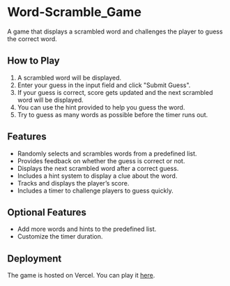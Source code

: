 # Word-Scramble_Game

A game that displays a scrambled word and challenges the player to guess the correct word.

## How to Play

1. A scrambled word will be displayed.
2. Enter your guess in the input field and click "Submit Guess".
3. If your guess is correct, score gets updated and the next scrambled word will be displayed.
4. You can use the hint provided to help you guess the word.
5. Try to guess as many words as possible before the timer runs out.

## Features

- Randomly selects and scrambles words from a predefined list.
- Provides feedback on whether the guess is correct or not.
- Displays the next scrambled word after a correct guess.
- Includes a hint system to display a clue about the word.
- Tracks and displays the player’s score.
- Includes a timer to challenge players to guess quickly.

## Optional Features

- Add more words and hints to the predefined list.
- Customize the timer duration.

## Deployment

The game is hosted on Vercel. You can play it [here](https://word-scramble-game-bay.vercel.app/).


